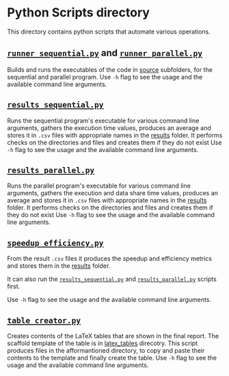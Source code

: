 # Python Scripts directory

This directory contains python scripts that automate various operations.

## [`runner_sequential.py`](./runner_sequential.py) and [`runner_parallel.py`](.//runner_parallel.py)

Builds and runs the executables of the code in [source](../source/) subfolders, for the sequential and parallel program.
Use `-h` flag to see the usage and the available command line arguments.

## [`results_sequential.py`](./results_sequential.py)

Runs the sequential program's executable for various command line arguments, gathers the execution time values, produces an average and
stores it in `.csv` files
with appropriate names in the [results](../results/sequential/) folder.
It performs checks on the directories and files and creates them if they do not exist
Use `-h` flag to see the usage and the available command line arguments.

## [`results_parallel.py`](./results_parallel.py)

Runs the parallel program's executable for various command line arguments, gathers the execution and data share time values, produces an average and
stores it in `.csv` files
with appropriate names in the [results](../results/parallel/) folder.
It performs checks on the directories and files and creates them if they do not exist
Use `-h` flag to see the usage and the available command line arguments.

## [`speedup_efficiency.py`](./speedup_efficiency.py)

From the result `.csv` files it produces the speedup and efficiency metrics and stores them in the [results](../results/parallel/) folder.

It can also run the [`results_sequential.py`](./results_sequential.py) and [`results_parallel.py`](./results_parallel.py) scripts first.

Use `-h` flag to see the usage and the available command line arguments.

## [`table_creator.py`](./table_creator.py)

Creates contents of the LaTeX tables that are shown in the final report.
The scaffold template of the table is in [latex_tables](../results/latex_tables/) direcotry. This script produces files in the afformantioned directory, to copy and paste their contents to the template and finally create the table.
Use `-h` flag to see the usage and the available command line arguments.